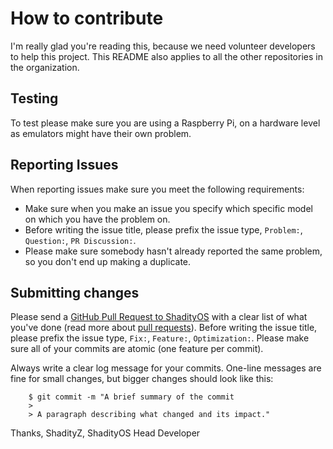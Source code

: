 # How to contribute
I'm really glad you're reading this, because we need volunteer developers to help this project. 
This README also applies to all the other repositories in the organization.

## Testing
To test please make sure you are using a Raspberry Pi, on a hardware level as emulators might have their own problem.

## Reporting Issues
When reporting issues make sure you meet the following requirements:

- Make sure when you make an issue you specify which specific model on which you have the problem on.
- Before writing the issue title, please prefix the issue type, ```Problem:```, ```Question:```, ```PR Discussion:```.
- Please make sure somebody hasn't already reported the same problem, so you don't end up making a duplicate.

## Submitting changes
Please send a [GitHub Pull Request to ShadityOS](https://github.com/ShadityOS/ShadityOS/pull/new/master) with a clear list of what you've done 
(read more about [pull requests](http://help.github.com/pull-requests/)). Before writing the issue title, please prefix the issue 
type, ```Fix:```, ```Feature:```, ```Optimization:```. Please make sure all of your commits are atomic (one feature per commit).

Always write a clear log message for your commits. One-line messages are fine for small changes, but bigger changes should look like this:

```
    $ git commit -m "A brief summary of the commit
    > 
    > A paragraph describing what changed and its impact."
```

Thanks,
ShadityZ, ShadityOS Head Developer
